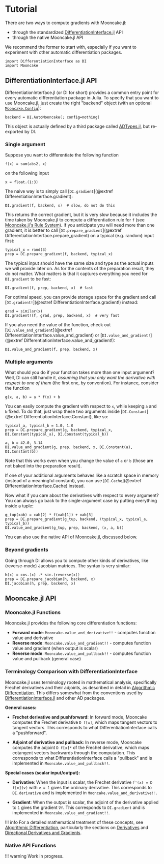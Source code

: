 # Tutorial

There are two ways to compute gradients with Mooncake.jl:

- through the standardized [DifferentiationInterface.jl](https://github.com/JuliaDiff/DifferentiationInterface.jl) API
- through the native Mooncake.jl API

We recommend the former to start with, especially if you want to experiment with other automatic differentiation packages.

```@example tuto
import DifferentiationInterface as DI
import Mooncake
```

## DifferentiationInterface.jl API

DifferentiationInterface.jl (or DI for short) provides a common entry point for every automatic differentiation package in Julia.
To specify that you want to use Mooncake.jl, just create the right "backend" object (with an optional [`Mooncake.Config`](@ref)):

```@example tuto
backend = DI.AutoMooncake(; config=nothing)
```

This object is actually defined by a third package called [ADTypes.jl](https://github.com/SciML/ADTypes.jl), but re-exported by DI.

### Single argument

Suppose you want to differentiate the following function

```@example tuto
f(x) = sum(abs2, x)
```

on the following input

```@example tuto
x = float.(1:3)
```

The naive way is to simply call [`DI.gradient`](@extref DifferentiationInterface.gradient):

```@example tuto
DI.gradient(f, backend, x)  # slow, do not do this
```

This returns the correct gradient, but it is very slow because it includes the time taken by Mooncake.jl to compute a differentiation rule for `f` (see [Mooncake.jl's Rule System](@ref)).
If you anticipate you will need more than one gradient, it is better to call [`DI.prepare_gradient`](@extref DifferentiationInterface.prepare_gradient) on a typical (e.g. random) input first:

```@example tuto
typical_x = rand(3)
prep = DI.prepare_gradient(f, backend, typical_x)
```

The typical input should have the same size and type as the actual inputs we will provide later on.
As for the contents of the preparation result, they do not matter.
What matters is that it captures everything you need for `DI.gradient` to be fast:

```@example tuto
DI.gradient(f, prep, backend, x)  # fast
```

For optimal speed, you can provide storage space for the gradient and call [`DI.gradient!`](@extref DifferentiationInterface.gradient!) instead:

```@example tuto
grad = similar(x)
DI.gradient!(f, grad, prep, backend, x)  # very fast
```

If you also need the value of the function, check out [`DI.value_and_gradient`](@extref DifferentiationInterface.value_and_gradient) or [`DI.value_and_gradient!`](@extref DifferentiationInterface.value_and_gradient!):

```@example tuto
DI.value_and_gradient(f, prep, backend, x)
```

### Multiple arguments

What should you do if your function takes more than one input argument?
Well, DI can still handle it, _assuming that you only want the derivative with respect to one of them_ (the first one, by convention).
For instance, consider the function

```@example tuto
g(x, a, b) = a * f(x) + b
```

You can easily compute the gradient with respect to `x`, while keeping `a` and `b` fixed.
To do that, just wrap these two arguments inside [`DI.Constant`](@extref DifferentiationInterface.Constant), like so:

```@example tuto
typical_a, typical_b = 1.0, 1.0
prep = DI.prepare_gradient(g, backend, typical_x, DI.Constant(typical_a), DI.Constant(typical_b))

a, b = 42.0, 3.14
DI.value_and_gradient(g, prep, backend, x, DI.Constant(a), DI.Constant(b))
```

Note that this works even when you change the value of `a` or `b` (those are not baked into the preparation result).

If one of your additional arguments behaves like a scratch space in memory (instead of a meaningful constant), you can use [`DI.Cache`](@extref DifferentiationInterface.Cache) instead.

Now what if you care about the derivatives with respect to every argument?
You can always go back to the single-argument case by putting everything inside a tuple:

```@example tuto
g_tup(xab) = xab[2] * f(xab[1]) + xab[3]
prep = DI.prepare_gradient(g_tup, backend, (typical_x, typical_a, typical_b))
DI.value_and_gradient(g_tup, prep, backend, (x, a, b))
```

You can also use the native API of Mooncake.jl, discussed below.

### Beyond gradients

Going through DI allows you to compute other kinds of derivatives, like (reverse-mode) Jacobian matrices.
The syntax is very similar:

```@example tuto
h(x) = cos.(x) .* sin.(reverse(x))
prep = DI.prepare_jacobian(h, backend, x)
DI.jacobian(h, prep, backend, x)
```

## Mooncake.jl API

### Mooncake.jl Functions

Mooncake.jl provides the following core differentiation functions:

- **Forward mode**: `Mooncake.value_and_derivative!!` - computes function value and derivative
- **Reverse mode**: `Mooncake.value_and_gradient!!` - computes function value and gradient (when output is scalar)  
- **Reverse mode**: `Mooncake.value_and_pullback!!` - computes function value and pullback (general case)

### Terminology Comparison with DifferentiationInterface

Mooncake.jl uses terminology rooted in mathematical analysis, specifically Frechet derivatives and their adjoints, as described in detail in [Algorithmic Differentiation](@ref). This differs somewhat from the conventions used by [DifferentiationInterface.jl](https://github.com/JuliaDiff/DifferentiationInterface.jl) and other AD packages.

**General cases:**

- **Frechet derivative and pushforward**: In forward mode, Mooncake computes the Frechet derivative `D f[x]`, which maps tangent vectors to tangent vectors. This corresponds to what DifferentiationInterface calls a "pushforward".

- **Adjoint of derivative and pullback**: In reverse mode, Mooncake computes the adjoint `D f[x]*` of the Frechet derivative, which maps cotangent vectors backwards through the computation. This corresponds to what DifferentiationInterface calls a "pullback" and is implemented in `Mooncake.value_and_pullback!!`.

**Special cases (scalar input/output):**

- **Derivative**: When the input is scalar, the Frechet derivative `f'(x) = D f[x](v)` with `v = 1` gives the ordinary derivative. This corresponds to `DI.derivative` and is implemented in `Mooncake.value_and_derivative!!`.

- **Gradient**: When the output is scalar, the adjoint of the derivative applied to `1` gives the gradient `∇f`. This corresponds to `DI.gradient` and is implemented in `Mooncake.value_and_gradient!!`.

!!! info
    For a detailed mathematical treatment of these concepts, see [Algorithmic Differentiation](@ref), particularly the sections on [Derivatives](@ref) and [Directional Derivatives and Gradients](@ref).

### Native API Functions

!!! warning
    Work in progress.
